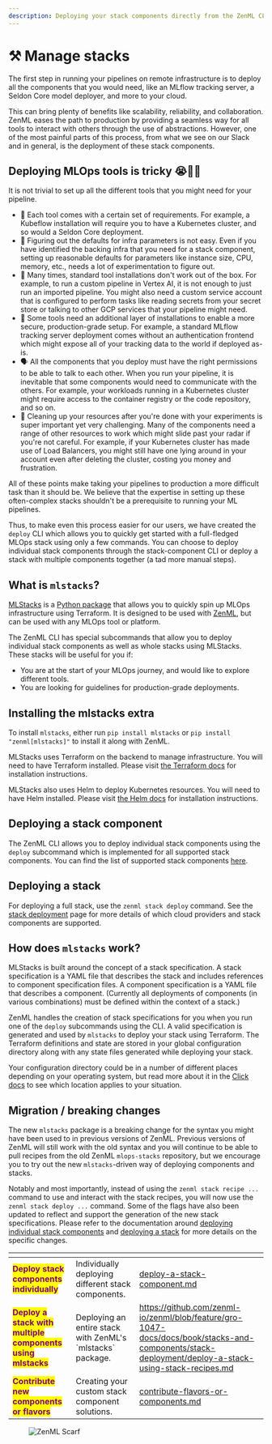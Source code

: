 ```yaml
---
description: Deploying your stack components directly from the ZenML CLI
---
```


# ⚒️ Manage stacks

The first step in running your pipelines on remote infrastructure is to deploy all the components that you would need, like an MLflow tracking server, a Seldon Core model deployer, and more to your cloud.

This can bring plenty of benefits like scalability, reliability, and collaboration. ZenML eases the path to production by providing a seamless way for all tools to interact with others through the use of abstractions. However, one of the most painful parts of this process, from what we see on our Slack and in general, is the deployment of these stack components.

## Deploying MLOps tools is tricky 😭😵‍💫

It is not trivial to set up all the different tools that you might need for your pipeline.

* 🌈 Each tool comes with a certain set of requirements. For example, a Kubeflow installation will require you to have a Kubernetes cluster, and so would a Seldon Core deployment.
* 🤔 Figuring out the defaults for infra parameters is not easy. Even if you have identified the backing infra that you need for a stack component, setting up reasonable defaults for parameters like instance size, CPU, memory, etc., needs a lot of experimentation to figure out.
* 🚧 Many times, standard tool installations don't work out of the box. For example, to run a custom pipeline in Vertex AI, it is not enough to just run an imported pipeline. You might also need a custom service account that is configured to perform tasks like reading secrets from your secret store or talking to other GCP services that your pipeline might need.
* 🔐 Some tools need an additional layer of installations to enable a more secure, production-grade setup. For example, a standard MLflow tracking server deployment comes without an authentication frontend which might expose all of your tracking data to the world if deployed as-is.
* 🗣️ All the components that you deploy must have the right permissions to be able to talk to each other. When you run your pipeline, it is inevitable that some components would need to communicate with the others. For example, your workloads running in a Kubernetes cluster might require access to the container registry or the code repository, and so on.
* 🧹 Cleaning up your resources after you're done with your experiments is super important yet very challenging. Many of the components need a range of other resources to work which might slide past your radar if you're not careful. For example, if your Kubernetes cluster has made use of Load Balancers, you might still have one lying around in your account even after deleting the cluster, costing you money and frustration.

All of these points make taking your pipelines to production a more difficult task than it should be. We believe that the expertise in setting up these often-complex stacks shouldn't be a prerequisite to running your ML pipelines.

Thus, to make even this process easier for our users, we have created the `deploy` CLI which allows you to quickly get started with a full-fledged MLOps stack using only a few commands. You can choose to deploy individual stack components through the stack-component CLI or deploy a stack with multiple components together (a tad more manual steps).

## What is `mlstacks`?

[MLStacks](https://mlstacks.zenml.io) is a [Python package](https://pypi.org/project/mlstacks/README.md) that allows you to quickly spin up MLOps infrastructure using Terraform. It is designed to be used with [ZenML](https://zenml.io), but can be used with any MLOps tool or platform.

The ZenML CLI has special subcommands that allow you to deploy individual stack components as well as whole stacks using MLStacks. These stacks will be useful for you if:

* You are at the start of your MLOps journey, and would like to explore different tools.
* You are looking for guidelines for production-grade deployments.

## Installing the mlstacks extra

To install `mlstacks`, either run `pip install mlstacks` or `pip install "zenml[mlstacks]"` to install it along with ZenML.

MLStacks uses Terraform on the backend to manage infrastructure. You will need to have Terraform installed. Please visit [the Terraform docs](https://learn.hashicorp.com/tutorials/terraform/install-cli#install-terraform) for installation instructions.

MLStacks also uses Helm to deploy Kubernetes resources. You will need to have Helm installed. Please visit [the Helm docs](https://helm.sh/docs/intro/install/#from-script) for installation instructions.

## Deploying a stack component

The ZenML CLI allows you to deploy individual stack components using the `deploy` subcommand which is implemented for all supported stack components. You can find the list of supported stack components [here](https://github.com/zenml-io/zenml/blob/feature/gro-1047-docs/docs/book/stacks-and-components/stack-deployment/deploy-a-stack-component/README.md).

## Deploying a stack

For deploying a full stack, use the `zenml stack deploy` command. See the [stack deployment](deploy-a-stack-using-mlstacks.md) page for more details of which cloud providers and stack components are supported.

## How does `mlstacks` work?

MLStacks is built around the concept of a stack specification. A stack specification is a YAML file that describes the stack and includes references to component specification files. A component specification is a YAML file that describes a component. (Currently all deployments of components (in various combinations) must be defined within the context of a stack.)

ZenML handles the creation of stack specifications for you when you run one of the `deploy` subcommands using the CLI. A valid specification is generated and used by `mlstacks` to deploy your stack using Terraform. The Terraform definitions and state are stored in your global configuration directory along with any state files generated while deploying your stack.

Your configuration directory could be in a number of different places depending on your operating system, but read more about it in the [Click docs](https://click.palletsprojects.com/en/8.1.x/api/#click.get\_app\_dir) to see which location applies to your situation.

## Migration / breaking changes

The new `mlstacks` package is a breaking change for the syntax you might have been used to in previous versions of ZenML. Previous versions of ZenML will still work with the old syntax and you will continue to be able to pull recipes from the old ZenML `mlops-stacks` repository, but we encourage you to try out the new `mlstacks`-driven way of deploying components and stacks.

Notably and most importantly, instead of using the `zenml stack recipe ...` command to use and interact with the stack recipes, you will now use the `zenml stack deploy ...` command. Some of the flags have also been updated to reflect and support the generation of the new stack specifications. Please refer to the documentation around [deploying individual stack components](deploy-a-stack-component.md) and [deploying a stack](deploy-a-stack-using-mlstacks.md) for more details on the specific changes.

<table data-view="cards"><thead><tr><th></th><th></th><th data-hidden data-card-target data-type="content-ref"></th></tr></thead><tbody><tr><td><mark style="color:purple;"><strong>Deploy stack components individually</strong></mark></td><td>Individually deploying different stack components.</td><td><a href="deploy-a-stack-component.md">deploy-a-stack-component.md</a></td></tr><tr><td><mark style="color:purple;"><strong>Deploy a stack with multiple components using mlstacks</strong></mark></td><td>Deploying an entire stack with ZenML's `mlstacks` package.</td><td><a href="https://github.com/zenml-io/zenml/blob/feature/gro-1047-docs/docs/book/stacks-and-components/stack-deployment/deploy-a-stack-using-stack-recipes.md">https://github.com/zenml-io/zenml/blob/feature/gro-1047-docs/docs/book/stacks-and-components/stack-deployment/deploy-a-stack-using-stack-recipes.md</a></td></tr><tr><td><mark style="color:purple;"><strong>Contribute new components or flavors</strong></mark></td><td>Creating your custom stack component solutions.</td><td><a href="contribute-flavors-or-components.md">contribute-flavors-or-components.md</a></td></tr></tbody></table>

<figure><img src="https://static.scarf.sh/a.png?x-pxid=f0b4f458-0a54-4fcd-aa95-d5ee424815bc" alt="ZenML Scarf"><figcaption></figcaption></figure>

